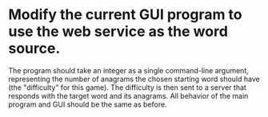 # Modify the current GUI program to use the web service as the word source.

The program should take an integer as a single command-line argument, 
representing the number of anagrams the chosen starting word should have
(the "difficulty" for this game). The difficulty is then sent to a server
that responds with the target word and its anagrams. All behavior of the main
program and GUI should be the same as before.

